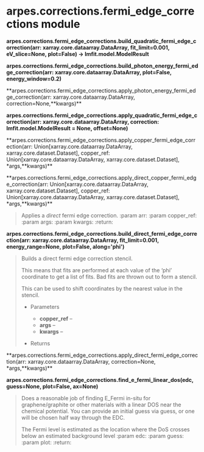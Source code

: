# arpes.corrections.fermi\_edge\_corrections module

**arpes.corrections.fermi\_edge\_corrections.build\_quadratic\_fermi\_edge\_correction(arr:
xarray.core.dataarray.DataArray, fit\_limit=0.001, eV\_slice=None,
plot=False) -\>
lmfit.model.ModelResult**

**arpes.corrections.fermi\_edge\_corrections.build\_photon\_energy\_fermi\_edge\_correction(arr:
xarray.core.dataarray.DataArray, plot=False,
energy\_window=0.2)**

**arpes.corrections.fermi\_edge\_corrections.apply\_photon\_energy\_fermi\_edge\_correction(arr:
xarray.core.dataarray.DataArray,
correction=None,**kwargs)\*\*

**arpes.corrections.fermi\_edge\_corrections.apply\_quadratic\_fermi\_edge\_correction(arr:
xarray.core.dataarray.DataArray, correction: lmfit.model.ModelResult =
None,
offset=None)**

**arpes.corrections.fermi\_edge\_corrections.apply\_copper\_fermi\_edge\_correction(arr:
Union\[xarray.core.dataarray.DataArray, xarray.core.dataset.Dataset\],
copper\_ref: Union\[xarray.core.dataarray.DataArray,
xarray.core.dataset.Dataset\],
\*args,**kwargs)\*\*

**arpes.corrections.fermi\_edge\_corrections.apply\_direct\_copper\_fermi\_edge\_correction(arr:
Union\[xarray.core.dataarray.DataArray, xarray.core.dataset.Dataset\],
copper\_ref: Union\[xarray.core.dataarray.DataArray,
xarray.core.dataset.Dataset\], \*args,**kwargs)\*\*

> Applies a *direct* fermi edge correction. :param arr: :param
> copper\_ref: :param args: :param kwargs:
:return:

**arpes.corrections.fermi\_edge\_corrections.build\_direct\_fermi\_edge\_correction(arr:
xarray.core.dataarray.DataArray, fit\_limit=0.001, energy\_range=None,
plot=False, along='phi')**

> Builds a direct fermi edge correction stencil.
> 
> This means that fits are performed at each value of the ‘phi’
> coordinate to get a list of fits. Bad fits are thrown out to form a
> stencil.
> 
> This can be used to shift coordinates by the nearest value in the
> stencil.
> 
>   - Parameters
>     
>       - **copper\_ref** –
>       - **args** –
>       - **kwargs**
–
> 
>   - Returns

**arpes.corrections.fermi\_edge\_corrections.apply\_direct\_fermi\_edge\_correction(arr:
xarray.core.dataarray.DataArray, correction=None,
\*args,**kwargs)\*\*

**arpes.corrections.fermi\_edge\_corrections.find\_e\_fermi\_linear\_dos(edc,
guess=None, plot=False, ax=None)**

> Does a reasonable job of finding E\_Fermi in-situ for
> graphene/graphite or other materials with a linear DOS near the
> chemical potential. You can provide an initial guess via guess, or one
> will be chosen half way through the EDC.
> 
> The Fermi level is estimated as the location where the DoS crosses
> below an estimated background level :param edc: :param guess: :param
> plot: :return:
